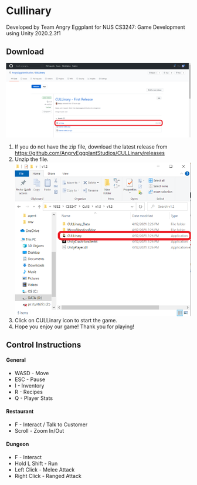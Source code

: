 # Cullinary

Developed by Team Angry Eggplant for NUS CS3247: Game Development using Unity 2020.2.3f1

## Download
![Image Of Step 1](STEPS/step1.png)

1) If you do not have the zip file, download the latest release from https://github.com/AngryEggplantStudios/CULLinary/releases
2) Unzip the file.
![Image Of Step 3](STEPS/step3.png)
3) Click on CULLinary icon to start the game.
4) Hope you enjoy our game! Thank you for playing!

## Control Instructions

#### General
* WASD - Move
* ESC - Pause
* I - Inventory
* R - Recipes
* Q - Player Stats

#### Restaurant
* F - Interact / Talk to Customer
* Scroll - Zoom In/Out

#### Dungeon
* F - Interact
* Hold L Shift - Run
* Left Click - Melee Attack
* Right Click - Ranged Attack 
